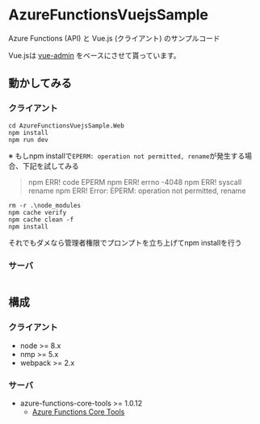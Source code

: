 # AzureFunctionsVuejsSample
Azure Functions (API) と Vue.js (クライアント) のサンプルコード

Vue.jsは [vue-admin](https://github.com/vue-bulma/vue-admin) をベースにさせて貰っています。

## 動かしてみる
### クライアント 
```
cd AzureFunctionsVuejsSample.Web
npm install
npm run dev
```
※ もしnpm installで```EPERM: operation not permitted, rename```が発生する場合、下記を試してみる
> npm ERR! code EPERM
> npm ERR! errno -4048
> npm ERR! syscall rename
> npm ERR! Error: EPERM: operation not permitted, rename
```
rm -r .\node_modules
npm cache verify
npm cache clean -f
npm install
```
それでもダメなら管理者権限でプロンプトを立ち上げてnpm installを行う

### サーバ
```
```

## 構成
### クライアント
* node >= 8.x
* nmp >= 5.x
* webpack >= 2.x
### サーバ
* azure-functions-core-tools >= 1.0.12
    * [Azure Functions Core Tools](https://docs.microsoft.com/ja-jp/azure/azure-functions/functions-run-local)

